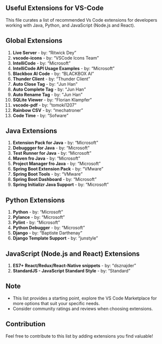## Useful Extensions for VS-Code

This file curates a list of recommended Vs Code extensions for developers working with Java, Python, and JavaScript (Node.js and React).

<h2 id="globalExtensions"> Global Extensions </h2>

1. <strong>Live Server</strong> - by: <q>Ritwick Dey</q>
2. <strong>vscode-icons</strong> - by: <q>VSCode Icons Team</q>
3. <strong>IntelliCode</strong> - by: <q>Microsoft</q>
4. <strong>IntelliCode API Usage Examples</strong> - by: <q>Microsoft</q>
5. <strong>Blackbox AI Code</strong> - by: <q>BLACKBOX AI</q>
6. <strong>Thunder Client</strong> - by: <q>Thunder Client</q>
7. <strong>Auto Close Tag</strong> - by: <q>Jun Han</q>
8. <strong>Auto Complete Tag</strong> - by: <q>Jun Han</q>
9. <strong>Auto Rename Tag</strong> - by: <q>Jun Han</q>
10. <strong>SQLite Viewer</strong> - by: <q>Florian Klampfer</q>
11. <strong>vscode-pdf</strong> - by: <q>tomoki1207</q>
12. <strong>Rainbow CSV</strong> - by: <q>mechatroner</q>
13. <strong>Code Time</strong> - by: <q>Sofware</q>


<h2 id="javaExtensions"> Java Extensions </h2>

1. <strong>Extension Pack for Java</strong> - by: <q>Microsoft</q>
2. <strong>Debuggger for Java</strong> - by: <q>Microsoft</q>
3. <strong>Test Runner for Java</strong> - by: <q>Microsoft</q>
4. <strong>Maven fro Java</strong> - by: <q>Microsoft</q>
5. <strong>Project Manager fro Java</strong> - by: <q>Microsoft</q>
6. <strong>Spring Boot Extension Pack</strong> - by: <q>VMware</q>
7. <strong>Spring Boot Tools</strong> - by: <q>VMware</q>
8. <strong>Spring Boot Dashboard</strong> - by: <q>Microsoft</q>
9. <strong>Spring Initializr Java Support</strong> - by: <q>Microsoft</q>

   
<h2 id="pythonExtensions"> Python Extensions </h2>

1. <strong>Python</strong> - by: <q>Microsoft</q>
2. <strong>Pylance</strong> - by: <q>Microsoft</q>
2. <strong>Pylint</strong> - by: <q>Microsoft</q>
3. <strong>Python Debugger</strong> - by: <q>Microsoft</q>
4. <strong>Django</strong> - by: <q>Baptiste Darthenay</q>
5. <strong>Django Template Support</strong> - by: <q>junstyle</q>


<h2 id="javaScriptExtensions"> JavaScript (Node.js and React) Extensions </h2>

1. <strong>ES7+ React/Redux/React-Native snippets</strong> - by: <q>dsznajder</q>
2. <strong>StandardJS - JavaScript Standard Style</strong> - by: <q>Standard</q>


<h2 id="note"> Note </h2>

* This list provides a starting point,  explore the VS Code Marketplace for more options that suit your specific needs.
* Consider community ratings and reviews when choosing extensions.


<h2 id="contribution"> Contribution </h2>

Feel free to contribute to this list by adding extensions you find valuable! 
